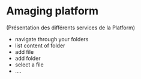 
# Amaging platform

  (Présentation des différents services de la Platform)

  * navigate through your folders
  * list content of folder
  * add file
  * add folder
  * select a file
  * ....
